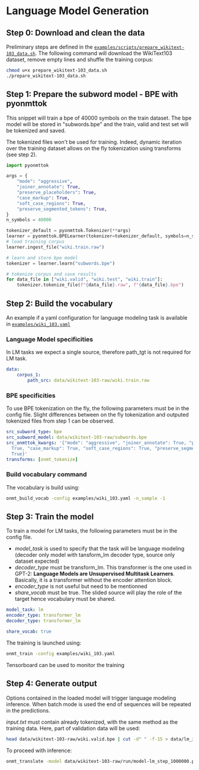 # Language Model Generation


## Step 0: Download and clean the data

Preliminary steps are defined in the [`examples/scripts/prepare_wikitext-103_data.sh`](https://github.com/OpenNMT/OpenNMT-py/tree/master/examples/scripts/prepare_wikitext-103_data.sh). The following command will download the WikiText103 dataset, remove empty lines and shuffle the training corpus:
```bash
chmod u+x prepare_wikitext-103_data.sh
./prepare_wikitext-103_data.sh
```

## Step 1: Prepare the subword model - BPE with pyonmttok

This snippet will train a bpe of 40000 symbols on the train dataset. The bpe model will be stored in "subwords.bpe" and the train, valid and test set will be tokenized and saved.

The tokenized files won't be used for training. Indeed, dynamic iteration over the training dataset allows on the fly tokenization using transforms (see step 2). 

```python
import pyonmttok

args = {
    "mode": "aggressive",
    "joiner_annotate": True,
    "preserve_placeholders": True,
    "case_markup": True,
    "soft_case_regions": True,
    "preserve_segmented_tokens": True,
}
n_symbols = 40000

tokenizer_default = pyonmttok.Tokenizer(**args)
learner = pyonmttok.BPELearner(tokenizer=tokenizer_default, symbols=n_symbols)
# load training corpus
learner.ingest_file("wiki.train.raw")

# learn and store bpe model
tokenizer = learner.learn("subwords.bpe")

# tokenize corpus and save results
for data_file in ["wiki.valid", "wiki.test", "wiki.train"]:
    tokenizer.tokenize_file(f"{data_file}.raw", f"{data_file}.bpe")
```

## Step 2: Build the vocabulary
An example if a yaml configuration for language modeling task is available in [`examples/wiki_103.yaml`](https://github.com/OpenNMT/OpenNMT-py/tree/master/examples/wiki_103.yaml)

### Language Model specificities

In LM tasks we expect a single source, therefore path_tgt is not required for LM task.

```yaml
data:
    corpus_1:
        path_src: data/wikitext-103-raw/wiki.train.raw
```

### BPE specificities

To use BPE tokenization on the fly, the following parameters must be in the config file.
Slight differences between on the fly tokenization and outputed tokenized files from step 1 can be observed.

```yaml
src_subword_type: bpe
src_subword_model: data/wikitext-103-raw/subwords.bpe
src_onmttok_kwargs: '{"mode": "aggressive", "joiner_annotate": True, "preserve_placeholders":
  True, "case_markup": True, "soft_case_regions": True, "preserve_segmented_tokens":
  True}'
transforms: [onmt_tokenize]
```

### Build vocabulary command
The vocabulary is build using:
```bash
onmt_build_vocab -config examples/wiki_103.yaml -n_sample -1
```

## Step 3: Train the model
To train a model for LM tasks, the following parameters must be in the config file.

* *model_task* is used to specify that the task will be language modeling (decoder only model with tansform_lm decoder type, source only dataset expected)
* *decoder_type* must be transform_lm. This transformer is the one used in GPT-2: **Language Models are Unsupervised Multitask Learners**. Basically, it is a transformer without the encoder attention block.
* *encoder_type* is not useful but need to be mentionned
* *share_vocab* must be true. The slided source will play the role of the target hence vocabulary must be shared. 
```yaml
model_task: lm
encoder_type: transformer_lm
decoder_type: transformer_lm

share_vocab: true
```

The training is launched using:
```bash
onmt_train -config examples/wiki_103.yaml
```
Tensorboard can be used to monitor the training

## Step 4: Generate output
Options contained in the loaded model will trigger language modeling inference. When batch mode is used the end of sequences will be repeated in the predictions.

*input.txt* must contain already tokenized, with the same method as the training data. Here, part of validation data will be used:
```bash
head data/wikitext-103-raw/wiki.valid.bpe | cut -d" " -f-15 > data/lm_input.txt
```

To proceed with inference:
```bash
onmt_translate -model data/wikitext-103-raw/run/model-lm_step_1000000.pt -src data/lm_input.txt -output data/lm_pred_input.txt -verbose -n_best 3
```
